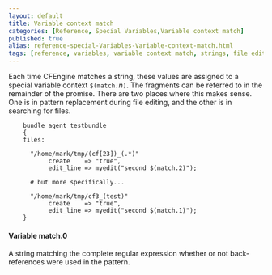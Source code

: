 ```yaml
---
layout: default
title: Variable context match
categories: [Reference, Special Variables,Variable context match]
published: true
alias: reference-special-Variables-Variable-context-match.html
tags: [reference, variables, variable context match, strings, file editing, files promises, edit_line]
---
```


Each time CFEngine matches a string, these values are assigned to a special 
variable context `$(match.`*n*`)`. The fragments can be referred to in the 
remainder of the promise. There are two places where this makes sense. One is 
in pattern replacement during file editing, and the other is in searching for 
files.

```cf3
    bundle agent testbundle
    {
    files:

      "/home/mark/tmp/(cf[23])_(.*)"
           create    => "true",
           edit_line => myedit("second $(match.2)");

      # but more specifically...

      "/home/mark/tmp/cf3_(test)"
           create    => "true",
           edit_line => myedit("second $(match.1)");
    }
```

#### Variable match.0

A string matching the complete regular expression whether or not
back-references were used in the pattern.
